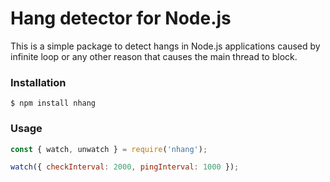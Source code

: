 # Hang detector for Node.js
This is a simple package to detect hangs in Node.js applications caused by infinite loop or any other reason that causes the main thread to block.

### Installation

`$ npm install nhang`

### Usage

```javascript
const { watch, unwatch } = require('nhang');

watch({ checkInterval: 2000, pingInterval: 1000 });
```
